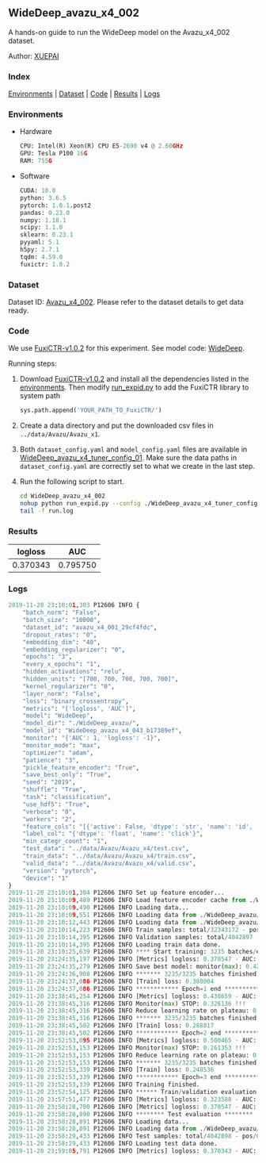 ## WideDeep_avazu_x4_002

A hands-on guide to run the WideDeep model on the Avazu_x4_002 dataset.

Author: [XUEPAI](https://github.com/xue-pai)

### Index
[Environments](#Environments) | [Dataset](#Dataset) | [Code](#Code) | [Results](#Results) | [Logs](#Logs)

### Environments
+ Hardware

  ```python
  CPU: Intel(R) Xeon(R) CPU E5-2690 v4 @ 2.60GHz
  GPU: Tesla P100 16G
  RAM: 755G

  ```

+ Software

  ```python
  CUDA: 10.0
  python: 3.6.5
  pytorch: 1.0.1.post2
  pandas: 0.23.0
  numpy: 1.18.1
  scipy: 1.1.0
  sklearn: 0.23.1
  pyyaml: 5.1
  h5py: 2.7.1
  tqdm: 4.59.0
  fuxictr: 1.0.2
  ```

### Dataset
Dataset ID: [Avazu_x4_002](https://github.com/openbenchmark/BARS/blob/master/ctr_prediction/datasets/Avazu/README.md#Avazu_x4_002). Please refer to the dataset details to get data ready.

### Code

We use [FuxiCTR-v1.0.2](fuxictr_url) for this experiment. See model code: [WideDeep](https://github.com/xue-pai/FuxiCTR/blob/v1.0.2/fuxictr/pytorch/models/WideDeep.py).

Running steps:

1. Download [FuxiCTR-v1.0.2](fuxictr_url) and install all the dependencies listed in the [environments](#environments). Then modify [run_expid.py](./run_expid.py#L5) to add the FuxiCTR library to system path
    
    ```python
    sys.path.append('YOUR_PATH_TO_FuxiCTR/')
    ```

2. Create a data directory and put the downloaded csv files in `../data/Avazu/Avazu_x1`.

3. Both `dataset_config.yaml` and `model_config.yaml` files are available in [WideDeep_avazu_x4_tuner_config_01](./WideDeep_avazu_x4_tuner_config_01). Make sure the data paths in `dataset_config.yaml` are correctly set to what we create in the last step.

4. Run the following script to start.

    ```bash
    cd WideDeep_avazu_x4_002
    nohup python run_expid.py --config ./WideDeep_avazu_x4_tuner_config_01 --expid WideDeep_avazu_x4_043_23ffe850 --gpu 0 > run.log &
    tail -f run.log
    ```

### Results

| logloss | AUC  |
|:--------------------:|:--------------------:|
| 0.370343 | 0.795750  |


### Logs
```python
2019-11-20 23:10:01,303 P12606 INFO {
    "batch_norm": "False",
    "batch_size": "10000",
    "dataset_id": "avazu_x4_001_29cf4fdc",
    "dropout_rates": "0",
    "embedding_dim": "40",
    "embedding_regularizer": "0",
    "epochs": "3",
    "every_x_epochs": "1",
    "hidden_activations": "relu",
    "hidden_units": "[700, 700, 700, 700, 700]",
    "kernel_regularizer": "0",
    "layer_norm": "False",
    "loss": "binary_crossentropy",
    "metrics": "['logloss', 'AUC']",
    "model": "WideDeep",
    "model_dir": "./WideDeep_avazu/",
    "model_id": "WideDeep_avazu_x4_043_b17389ef",
    "monitor": "{'AUC': 1, 'logloss': -1}",
    "monitor_mode": "max",
    "optimizer": "adam",
    "patience": "3",
    "pickle_feature_encoder": "True",
    "save_best_only": "True",
    "seed": "2019",
    "shuffle": "True",
    "task": "classification",
    "use_hdf5": "True",
    "verbose": "0",
    "workers": "2",
    "feature_cols": "[{'active': False, 'dtype': 'str', 'name': 'id', 'type': 'categorical'}, {'active': True, 'dtype': 'str', 'name': 'hour', 'preprocess': 'convert_hour', 'type': 'categorical'}, {'active': True, 'dtype': 'str', 'name': ['C1', 'banner_pos', 'site_id', 'site_domain', 'site_category', 'app_id', 'app_domain', 'app_category', 'device_id', 'device_ip', 'device_model', 'device_type', 'device_conn_type', 'C14', 'C15', 'C16', 'C17', 'C18', 'C19', 'C20', 'C21'], 'type': 'categorical'}, {'active': True, 'dtype': 'str', 'name': 'weekday', 'preprocess': 'convert_weekday', 'type': 'categorical'}, {'active': True, 'dtype': 'str', 'name': 'weekend', 'preprocess': 'convert_weekend', 'type': 'categorical'}]",
    "label_col": "{'dtype': 'float', 'name': 'click'}",
    "min_categr_count": "1",
    "test_data": "../data/Avazu/Avazu_x4/test.csv",
    "train_data": "../data/Avazu/Avazu_x4/train.csv",
    "valid_data": "../data/Avazu/Avazu_x4/valid.csv",
    "version": "pytorch",
    "device": "1"
}
2019-11-20 23:10:01,304 P12606 INFO Set up feature encoder...
2019-11-20 23:10:09,489 P12606 INFO Load feature encoder cache from ./WideDeep_avazu/avazu_x4_001_29cf4fdc/feature_encoder.pkl
2019-11-20 23:10:09,490 P12606 INFO Loading data...
2019-11-20 23:10:09,551 P12606 INFO Loading data from ./WideDeep_avazu/avazu_x4_001_29cf4fdc/train.hdf5
2019-11-20 23:10:12,443 P12606 INFO Loading data from ./WideDeep_avazu/avazu_x4_001_29cf4fdc/valid.hdf5
2019-11-20 23:10:14,223 P12606 INFO Train samples: total/32343172 - pos/5492052 - neg/26851120 - ratio/16.98%
2019-11-20 23:10:14,395 P12606 INFO Validation samples: total/4042897 - pos/686507 - neg/3356390 - ratio/16.98%
2019-11-20 23:10:14,395 P12606 INFO Loading train data done.
2019-11-20 23:10:25,639 P12606 INFO **** Start training: 3235 batches/epoch ****
2019-11-20 23:24:35,197 P12606 INFO [Metrics] logloss: 0.370547 - AUC: 0.795432
2019-11-20 23:24:35,279 P12606 INFO Save best model: monitor(max): 0.424886
2019-11-20 23:24:36,908 P12606 INFO ******* 3235/3235 batches finished *******
2019-11-20 23:24:37,086 P12606 INFO [Train] loss: 0.380004
2019-11-20 23:24:37,086 P12606 INFO ************ Epoch=1 end ************
2019-11-20 23:38:45,254 P12606 INFO [Metrics] logloss: 0.430659 - AUC: 0.756795
2019-11-20 23:38:45,316 P12606 INFO Monitor(max) STOP: 0.326136 !!!
2019-11-20 23:38:45,316 P12606 INFO Reduce learning rate on plateau: 0.000100
2019-11-20 23:38:45,316 P12606 INFO ******* 3235/3235 batches finished *******
2019-11-20 23:38:45,502 P12606 INFO [Train] loss: 0.288817
2019-11-20 23:38:45,502 P12606 INFO ************ Epoch=2 end ************
2019-11-20 23:52:53,095 P12606 INFO [Metrics] logloss: 0.500465 - AUC: 0.761818
2019-11-20 23:52:53,153 P12606 INFO Monitor(max) STOP: 0.261353 !!!
2019-11-20 23:52:53,153 P12606 INFO Reduce learning rate on plateau: 0.000010
2019-11-20 23:52:53,153 P12606 INFO ******* 3235/3235 batches finished *******
2019-11-20 23:52:53,339 P12606 INFO [Train] loss: 0.248536
2019-11-20 23:52:53,339 P12606 INFO ************ Epoch=3 end ************
2019-11-20 23:52:53,339 P12606 INFO Training finished.
2019-11-20 23:52:54,125 P12606 INFO ****** Train/validation evaluation ******
2019-11-20 23:57:51,477 P12606 INFO [Metrics] logloss: 0.323588 - AUC: 0.866457
2019-11-20 23:58:28,700 P12606 INFO [Metrics] logloss: 0.370547 - AUC: 0.795432
2019-11-20 23:58:28,890 P12606 INFO ******** Test evaluation ********
2019-11-20 23:58:28,891 P12606 INFO Loading data...
2019-11-20 23:58:28,891 P12606 INFO Loading data from ./WideDeep_avazu/avazu_x4_001_29cf4fdc/test.hdf5
2019-11-20 23:58:29,433 P12606 INFO Test samples: total/4042898 - pos/686507 - neg/3356391 - ratio/16.98%
2019-11-20 23:58:29,433 P12606 INFO Loading test data done.
2019-11-20 23:59:05,791 P12606 INFO [Metrics] logloss: 0.370343 - AUC: 0.795750

```

